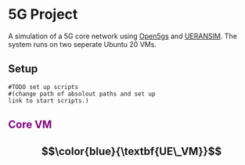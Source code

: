# 5G Project

A simulation of a 5G core network using [Open5gs](https://open5gs.org/open5gs/about/) and [UERANSIM](https://github.com/aligungr/UERANSIM). The system runs on two seperate Ubuntu 20 VMs.

## Setup 
```
#TODO set up scripts 
#(change path of absolout paths and set up 
link to start scripts.)
```

## <span style="color: Purple;">Core VM</span>



## $$\color{blue}{\textbf{UE\_VM}}$$

